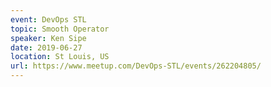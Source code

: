 ```yaml
---
event: DevOps STL
topic: Smooth Operator
speaker: Ken Sipe
date: 2019-06-27
location: St Louis, US
url: https://www.meetup.com/DevOps-STL/events/262204805/
---
```


<!-- some more info about the event could go here -->

<!-- more -->
